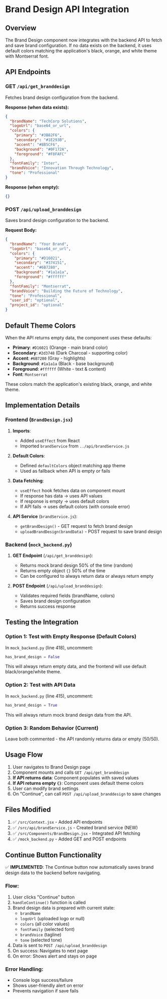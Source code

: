 # Brand Design API Integration

## Overview
The Brand Design component now integrates with the backend API to fetch and save brand configuration. If no data exists on the backend, it uses default colors matching the application's black, orange, and white theme with Montserrat font.

## API Endpoints

### GET `/api/get_branddesign`
Fetches brand design configuration from the backend.

**Response (when data exists):**
```json
{
  "brandName": "TechCorp Solutions",
  "logoUrl": "base64_or_url",
  "colors": {
    "primary": "#3B82F6",
    "secondary": "#1E293B",
    "accent": "#8B5CF6",
    "background": "#0F172A",
    "foreground": "#F8FAFC"
  },
  "fontFamily": "Inter",
  "brandVoice": "Innovation Through Technology",
  "tone": "Professional"
}
```

**Response (when empty):**
```json
{}
```

### POST `/api/upload_branddesign`
Saves brand design configuration to the backend.

**Request Body:**
```json
{
  "brandName": "Your Brand",
  "logoUrl": "base64_or_url",
  "colors": {
    "primary": "#D16021",
    "secondary": "#374151",
    "accent": "#6B7280",
    "background": "#1a1a1a",
    "foreground": "#ffffff"
  },
  "fontFamily": "Montserrat",
  "brandVoice": "Building the Future of Technology",
  "tone": "Professional",
  "user_id": "optional",
  "project_id": "optional"
}
```

## Default Theme Colors

When the API returns empty data, the component uses these defaults:

- **Primary**: `#D16021` (Orange - main brand color)
- **Secondary**: `#2d3748` (Dark Charcoal - supporting color)
- **Accent**: `#6B7280` (Gray - highlights)
- **Background**: `#1a1a1a` (Black - base background)
- **Foreground**: `#ffffff` (White - text & content)
- **Font**: `Montserrat`

These colors match the application's existing black, orange, and white theme.

## Implementation Details

### Frontend (`BrandDesign.jsx`)

1. **Imports**:
   - Added `useEffect` from React
   - Imported `brandService` from `../api/brandService.js`

2. **Default Colors**:
   - Defined `defaultColors` object matching app theme
   - Used as fallback when API is empty or fails

3. **Data Fetching**:
   - `useEffect` hook fetches data on component mount
   - If response has data → uses API values
   - If response is empty → uses default colors
   - If API fails → uses default colors (with console error)

4. **API Service** (`brandService.js`):
   - `getBrandDesign()` - GET request to fetch brand design
   - `uploadBrandDesign(brandData)` - POST request to save brand design

### Backend (`mock_backend.py`)

1. **GET Endpoint** (`/api/get_branddesign`):
   - Returns mock brand design 50% of the time (random)
   - Returns empty object `{}` 50% of the time
   - Can be configured to always return data or always return empty

2. **POST Endpoint** (`/api/upload_branddesign`):
   - Validates required fields (brandName, colors)
   - Saves brand design configuration
   - Returns success response

## Testing the Integration

### Option 1: Test with Empty Response (Default Colors)
In `mock_backend.py` (line 418), uncomment:
```python
has_brand_design = False
```

This will always return empty data, and the frontend will use default black/orange/white theme.

### Option 2: Test with API Data
In `mock_backend.py` (line 415), uncomment:
```python
has_brand_design = True
```

This will always return mock brand design data from the API.

### Option 3: Random Behavior (Current)
Leave both commented - the API randomly returns data or empty (50/50).

## Usage Flow

1. User navigates to Brand Design page
2. Component mounts and calls `GET /api/get_branddesign`
3. **If API returns data**: Component populates with saved values
4. **If API returns empty `{}`**: Component uses default theme colors
5. User can modify brand settings
6. On "Continue", can call `POST /api/upload_branddesign` to save changes

## Files Modified

1. ✅ `/src/Context.jsx` - Added API endpoints
2. ✅ `/src/api/brandService.js` - Created brand service (NEW)
3. ✅ `/src/Components/BrandDesign.jsx` - Integrated API fetching
4. ✅ `/mock_backend.py` - Added GET and POST endpoints

## Continue Button Functionality

✅ **IMPLEMENTED**: The Continue button now automatically saves brand design data to the backend before navigating.

### Flow:
1. User clicks "Continue" button
2. `handleContinue()` function is called
3. Brand design data is prepared with current state:
   - `brandName`
   - `logoUrl` (uploaded logo or null)
   - `colors` (all color values)
   - `fontFamily` (selected font)
   - `brandVoice` (tagline)
   - `tone` (selected tone)
4. Data is sent to `POST /api/upload_branddesign`
5. On success: Navigates to next page
6. On error: Shows alert and stays on page

### Error Handling:
- Console logs success/failure
- Shows user-friendly alert on error
- Prevents navigation if save fails

